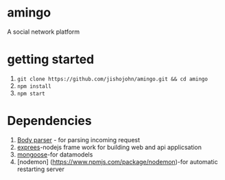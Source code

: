 # amingo
A social network platform
# getting started
1. `git clone https://github.com/jishojohn/amingo.git && cd amingo`
2. `npm install`
3. `npm start`
# Dependencies
1. [Body parser](https://www.npmjs.com/package/body-parser) - for parsing  incoming request
2. [exprees](https://expressjs.com/)-nodejs frame work for building web and api applicsation
3. [mongoose](https://mongoosejs.com/)-for datamodels
4. [nodemon] (https://www.npmjs.com/package/nodemon)-for automatic restarting server
